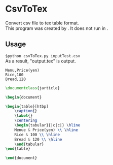 # CsvToTex
Convert csv file to tex table format.  
This program was created by <font color="Python3.5.1"></font>.
It does not run in <font color="Python2"></font>.

## Usage
`$python csvToTex.py inputTest.csv`  
As a result, "output.tex" is output.

```csv:inputTest.csv
Menu,Price(yen)
Rice,100
Bread,120
```  
```tex:output.tex
\documentclass{jarticle}

\begin{document}

\begin{table}[htbp]
	\caption{}
	\label{}
	\centering
	\begin{tabular}{|c|c|} \hline
	Menue & Price(yen) \\ \hline
	Rice & 100 \\ \hline
	Bread & 120 \\ \hline
	\end{tabular}
\end{table}

\end{document}
```
